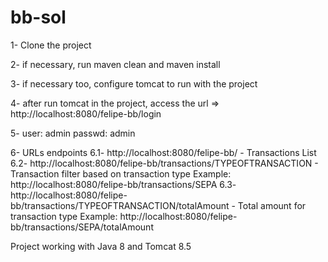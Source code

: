 # bb-sol

1- Clone the project

2- if necessary, run maven clean and maven install

3- if necessary too, configure tomcat to run with the project

4- after run tomcat in the project, access the url => http://localhost:8080/felipe-bb/login

5- user: admin passwd: admin

6- URLs endpoints
  6.1- http://localhost:8080/felipe-bb/ - Transactions List
  6.2- http://localhost:8080/felipe-bb/transactions/TYPEOFTRANSACTION - Transaction filter based on transaction type
       Example: http://localhost:8080/felipe-bb/transactions/SEPA
  6.3- http://localhost:8080/felipe-bb/transactions/TYPEOFTRANSACTION/totalAmount - Total amount for transaction type
       Example: http://localhost:8080/felipe-bb/transactions/SEPA/totalAmount
 
Project working with Java 8 and Tomcat 8.5

